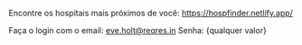 Encontre os hospitais mais próximos de você: https://hospfinder.netlify.app/

Faça o login com o email: eve.holt@reqres.in
Senha: {qualquer valor}